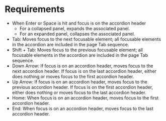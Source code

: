 # Requirements

- When Enter or Space is hit and focus is on the accordion header
  - For a collapsed panel, expands the associated panel.
  - For an expanded panel, collapses the associated panel.
- Tab: Moves focus to the next focusable element; all focusable elements in the accordion are included in the page Tab sequence.
- Shift + Tab: Moves focus to the previous focusable element; all focusable elements in the accordion are included in the page Tab sequence.
- Down Arrow: If focus is on an accordion header, moves focus to the next accordion header. If focus is on the last accordion header, either does nothing or moves focus to the first accordion header.
- Up Arrow: If focus is on an accordion header, moves focus to the previous accordion header. If focus is on the first accordion header, either does nothing or moves focus to the last accordion header.
- Home: When focus is on an accordion header, moves focus to the first accordion header.
- End: When focus is on an accordion header, moves focus to the last accordion header.

